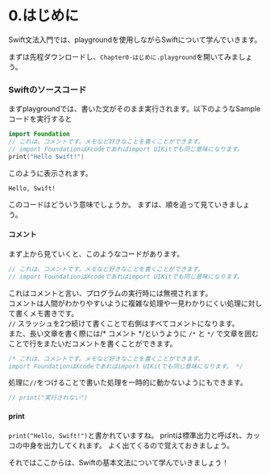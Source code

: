 # 0.はじめに

Swift文法入門では、playgroundを使用しながらSwiftについて学んでいきます。

まずは先程ダウンロードし、`Chapter0-はじめに.playground`を開いてみましょう。


### Swiftのソースコード

まずplaygroundでは、書いた文がそのまま実行されます。以下のようなSampleコードを実行すると

```Swift
import Foundation
// これは、コメントです。メモなど好きなことを書くことができます。
// import FoundationはXcodeであればimport UIKitでも同じ意味になります。
print("Hello Swift!")
```

このように表示されます。

```
Hello, Swift!
```

このコードはどういう意味でしょうか。
まずは、順を追って見ていきましょう。

#### コメント
まず上から見ていくと、このようなコードがあります。  

```Swift
// これは、コメントです。メモなど好きなことを書くことができます。
// import FoundationはXcodeであればimport UIKitでも同じ意味になります。
```

これはコメントと言い、プログラムの実行時には無視されます。  
コメントは人間がわかりやすいように複雑な処理や一見わかりにくい処理に対して書くメモ書きです。  
`//` スラッシュを2つ続けて書くことで右側はすべてコメントになります。  
また、長い文章を書く際には/* コメント */というように `/*` と `*/` で文章を囲むことで行をまたいだコメントを書くことができます。

```Swift
/* これは、コメントです。メモなど好きなことを書くことができます。
import FoundationはXcodeであればimport UIKitでも同じ意味になります。 */
```
  
処理に`//`をつけることで書いた処理を一時的に動かないようにもできます。  

```Swift
// print("実行されない")
```

#### print

`print("Hello, Swift!")`と書かれていますね。
printは標準出力と呼ばれ、カッコの中身を出力してくれます。
よく出てくるので覚えておきましょう。

それではここからは、Swiftの基本文法について学んでいきましょう！

